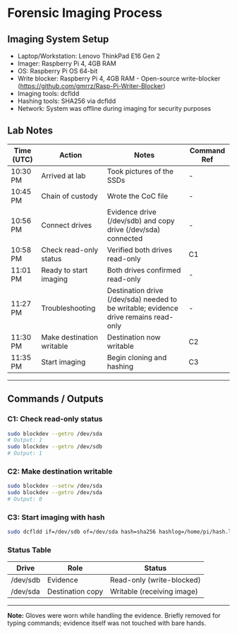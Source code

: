 # Forensic Imaging Process

## Imaging System Setup

- Laptop/Workstation: Lenovo ThinkPad E16 Gen 2
- Imager: Raspberry Pi 4, 4GB RAM
- OS: Raspberry Pi OS 64-bit
- Write blocker: Raspberry Pi 4, 4GB RAM - Open-source write-blocker (https://github.com/gmrrz/Rasp-Pi-Writer-Blocker)
- Imaging tools: dcfldd
- Hashing tools: SHA256 via dcfldd
- Network: System was offline during imaging for security purposes

## Lab Notes

| Time (UTC) | Action | Notes | Command Ref |
|------------|--------|-------|-------------|
| 10:30 PM | Arrived at lab | Took pictures of the SSDs | - |
| 10:45 PM | Chain of custody | Wrote the CoC file | - |
| 10:56 PM | Connect drives | Evidence drive (/dev/sdb) and copy drive (/dev/sda) connected | - |
| 10:58 PM | Check read-only status | Verified both drives read-only | C1 |
| 11:01 PM | Ready to start imaging | Both drives confirmed read-only | - |
| 11:27 PM | Troubleshooting | Destination drive (/dev/sda) needed to be writable; evidence drive remains read-only | - |
| 11:30 PM | Make destination writable | Destination now writable | C2 |
| 11:35 PM | Start imaging | Begin cloning and hashing | C3 |

---

## Commands / Outputs

### C1: Check read-only status
```bash
sudo blockdev --getro /dev/sda
# Output: 1
sudo blockdev --getro /dev/sdb
# Output: 1
```
### C2: Make destination writable
```bash
sudo blockdev --setrw /dev/sda
sudo blockdev --getro /dev/sda
# Output: 0
```
### C3: Start imaging with hash
```bash
sudo dcfldd if=/dev/sdb of=/dev/sda hash=sha256 hashlog=/home/pi/hash.log
```

### Status Table

| Drive    | Role             | Status                     |
| -------- | ---------------- | -------------------------- |
| /dev/sdb | Evidence         | Read-only (write-blocked)  |
| /dev/sda | Destination copy | Writable (receiving image) |

---

**Note:** Gloves were worn while handling the evidence. Briefly removed for typing commands; evidence itself was not touched with bare hands.

